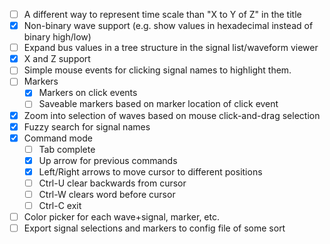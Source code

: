 - [ ] A different way to represent time scale than "X to Y of Z" in the title
- [x] Non-binary wave support (e.g. show values in hexadecimal instead of binary high/low)
- [ ] Expand bus values in a tree structure in the signal list/waveform viewer
- [x] X and Z support
- [ ] Simple mouse events for clicking signal names to highlight them.
- [ ] Markers
  - [x] Markers on click events
  - [ ] Saveable markers based on marker location of click event
- [x] Zoom into selection of waves based on mouse click-and-drag selection
- [x] Fuzzy search for signal names
- [x] Command mode
  - [ ] Tab complete
  - [x] Up arrow for previous commands
  - [x] Left/Right arrows to move cursor to different positions
  - [ ] Ctrl-U clear backwards from cursor
  - [ ] Ctrl-W clears word before cursor
  - [ ] Ctrl-C exit
- [ ] Color picker for each wave+signal, marker, etc.
- [ ] Export signal selections and markers to config file of some sort
